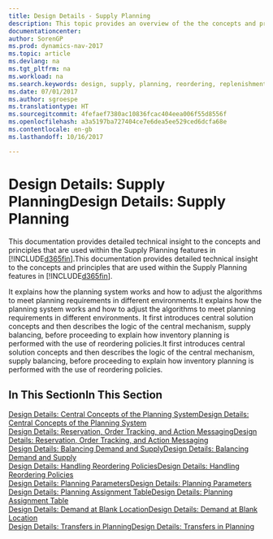 ```yaml
---
title: Design Details - Supply Planning
description: This topic provides an overview of the the concepts and principles that are used within the Supply Planning features in [!INCLUDE[d365fin](includes/d365fin_md.md)].
documentationcenter: 
author: SorenGP
ms.prod: dynamics-nav-2017
ms.topic: article
ms.devlang: na
ms.tgt_pltfrm: na
ms.workload: na
ms.search.keywords: design, supply, planning, reordering, replenishment
ms.date: 07/01/2017
ms.author: sgroespe
ms.translationtype: HT
ms.sourcegitcommit: 4fefaef7380ac10836fcac404eea006f55d8556f
ms.openlocfilehash: a3a5197ba727404ce7e6dea5ee529ced6dcfa68e
ms.contentlocale: en-gb
ms.lasthandoff: 10/16/2017

---
```

# <a name="design-details-supply-planning"></a><span data-ttu-id="a3134-103">Design Details: Supply Planning</span><span class="sxs-lookup"><span data-stu-id="a3134-103">Design Details: Supply Planning</span></span>
<span data-ttu-id="a3134-104">This documentation provides detailed technical insight to the concepts and principles that are used within the Supply Planning features in [!INCLUDE[d365fin](includes/d365fin_md.md)].</span><span class="sxs-lookup"><span data-stu-id="a3134-104">This documentation provides detailed technical insight to the concepts and principles that are used within the Supply Planning features in [!INCLUDE[d365fin](includes/d365fin_md.md)].</span></span>  

<span data-ttu-id="a3134-105">It explains how the planning system works and how to adjust the algorithms to meet planning requirements in different environments.</span><span class="sxs-lookup"><span data-stu-id="a3134-105">It explains how the planning system works and how to adjust the algorithms to meet planning requirements in different environments.</span></span> <span data-ttu-id="a3134-106">It first introduces central solution concepts and then describes the logic of the central mechanism, supply balancing, before proceeding to explain how inventory planning is performed with the use of reordering policies.</span><span class="sxs-lookup"><span data-stu-id="a3134-106">It first introduces central solution concepts and then describes the logic of the central mechanism, supply balancing, before proceeding to explain how inventory planning is performed with the use of reordering policies.</span></span>  

## <a name="in-this-section"></a><span data-ttu-id="a3134-107">In This Section</span><span class="sxs-lookup"><span data-stu-id="a3134-107">In This Section</span></span>  
[<span data-ttu-id="a3134-108">Design Details: Central Concepts of the Planning System</span><span class="sxs-lookup"><span data-stu-id="a3134-108">Design Details: Central Concepts of the Planning System</span></span>](design-details-central-concepts-of-the-planning-system.md)  
[<span data-ttu-id="a3134-109">Design Details: Reservation, Order Tracking, and Action Messaging</span><span class="sxs-lookup"><span data-stu-id="a3134-109">Design Details: Reservation, Order Tracking, and Action Messaging</span></span>](design-details-reservation-order-tracking-and-action-messaging.md)  
[<span data-ttu-id="a3134-110">Design Details: Balancing Demand and Supply</span><span class="sxs-lookup"><span data-stu-id="a3134-110">Design Details: Balancing Demand and Supply</span></span>](design-details-balancing-demand-and-supply.md)  
[<span data-ttu-id="a3134-111">Design Details: Handling Reordering Policies</span><span class="sxs-lookup"><span data-stu-id="a3134-111">Design Details: Handling Reordering Policies</span></span>](design-details-handling-reordering-policies.md)  
[<span data-ttu-id="a3134-112">Design Details: Planning Parameters</span><span class="sxs-lookup"><span data-stu-id="a3134-112">Design Details: Planning Parameters</span></span>](design-details-planning-parameters.md)  
[<span data-ttu-id="a3134-113">Design Details: Planning Assignment Table</span><span class="sxs-lookup"><span data-stu-id="a3134-113">Design Details: Planning Assignment Table</span></span>](design-details-planning-assignment-table.md)  
[<span data-ttu-id="a3134-114">Design Details: Demand at Blank Location</span><span class="sxs-lookup"><span data-stu-id="a3134-114">Design Details: Demand at Blank Location</span></span>](design-details-demand-at-blank-location.md)  
[<span data-ttu-id="a3134-115">Design Details: Transfers in Planning</span><span class="sxs-lookup"><span data-stu-id="a3134-115">Design Details: Transfers in Planning</span></span>](design-details-transfers-in-planning.md)

